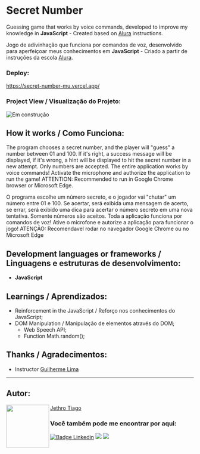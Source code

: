# Secret Number

Guessing game that works by voice commands, developed to improve my knowledge in <strong>JavaScript</strong> - Created based on [Alura](https://www.alura.com.br/) instructions.

Jogo de adivinhação que funciona por comandos de voz, desenvolvido para aperfeiçoar meus conhecimentos em <strong>JavaScript</strong> - Criado a partir de instruções da escola [Alura](https://www.alura.com.br/).

### Deploy:

https://secret-number-mu.vercel.app/

### Project View / Visualização do Projeto:

![Em construção](https://user-images.githubusercontent.com/103612874/231320750-c1586b16-5114-4ca0-9cea-6d20e9d373fb.png)

## How it works / Como Funciona:

The program chooses a secret number, and the player will "guess" a number between 01 and 100. If it's right, a success message will be displayed, if it's wrong, a hint will be displayed to hit the secret number in a new attempt. Only numbers are accepted.
The entire application works by voice commands! Activate the microphone and authorize the application to run the game!
ATTENTION: Recommended to run in Google Chrome browser or Microsoft Edge.

O programa escolhe um número secreto, e o jogador vai "chutar" um número entre 01 e 100. Se acertar, será exibida uma mensagem de acerto, se errar, será exibido uma dica para acertar o número secreto em uma nova tentativa. Somente números são aceitos.
Toda a aplicação funciona por comandos de voz! Ative o microfone e autorize a aplicação para funcionar o jogo! 
ATENÇÃO: Recomendavel rodar no navegador Google Chrome ou no Microsoft Edge

## Development languages or frameworks / Linguagens e estruturas de desenvolvimento:

* <strong>JavaScript</strong>

## Learnings / Aprendizados:

* Reinforcement in the JavaScript / Reforço nos conhecimentos do JavaScript;
* DOM Manipulation / Manipulação de elementos através do DOM;
    * Web Speech API;
    * Function Math.random();

## Thanks / Agradecimentos:

* Instructor [Guilherme Lima](https://www.linkedin.com/in/guilherme-lima-458925178/)

---

<h2 id="autor" align="left">Autor:</h2>
  <img align="left" src="https://avatars.githubusercontent.com/u/103612874?v=4" width=115>
<a href="https://github.com/JethroTiago">Jethro Tiago</a>
<h3 align="left">Você também pode me encontrar por aqui:</h3>
<p align="left">
  <a href="https://www.linkedin.com/in/jethrotiago/"><img src="https://img.shields.io/badge/LinkedIn-0077B5?style=for-the-badge&logo=linkedin&logoColor=white" alt="Badge Linkedin" /></a>
  <a href="https://www.youtube.com/c/BEIRADAAVENTURA" target="_blank"><img src="https://img.shields.io/badge/YouTube-FF0000?style=for-the-badge&logo=youtube&logoColor=white" target="_blank"></a>
  <a href="https://instagram.com/jethrotiago" target="_blank"><img src="https://img.shields.io/badge/-Instagram-%23E4405F?style=for-the-badge&logo=instagram&logoColor=white" target="_blank"></a>
  <br>
